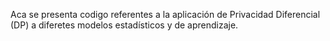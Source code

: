 Aca se presenta codigo referentes a la aplicación de Privacidad Diferencial (DP) a diferetes modelos estadísticos y de aprendizaje.
